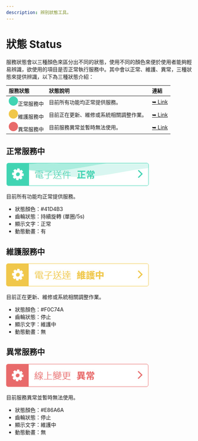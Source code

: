 ```yaml
---
description: 辨別狀態工具。
---
```


# 狀態 Status

服務狀態會以三種顏色來區分出不同的狀態，使用不同的顏色來便於使用者能夠輕易辨識，欲使用的項目是否正常執行服務中。其中會以正常、維護、異常，三種狀態來提供辨識，以下為三種狀態介紹：

| 服務狀態 | 狀態說明 | 連結 |
| :--- | :--- | :--- |
| ![](../.gitbook/assets/color_02.png)正常服務中 | 目前所有功能均正常提供服務。 | [➥ Link](zhuang-tai-status.md#zheng-chang-fu-wu-zhong) |
| ![](../.gitbook/assets/color_03.png)維護服務中 | 目前正在更新、維修或系統相關調整作業。 | [➥ Link](zhuang-tai-status.md#wei-hu-fu-wu-zhong) |
| ![](../.gitbook/assets/color_04.png)異常服務中 | 目前服務異常並暫時無法使用。 | [➥ Link](zhuang-tai-status.md#yi-chang-fu-wu-zhong) |

## 正常服務中

![](../.gitbook/assets/status_image_01.jpg)

目前所有功能均正常提供服務。

* 狀態顏色：\#41D4B3
* 齒輪狀態：持續旋轉 \(單圈/5s\)
* 顯示文字：正常
* 動態動畫：有

## 維護服務中

![](../.gitbook/assets/status_image_02.jpg)

目前正在更新、維修或系統相關調整作業。

* 狀態顏色：\#F0C74A
* 齒輪狀態：停止
* 顯示文字：維護中
* 動態動畫：無

## 異常服務中

![](../.gitbook/assets/status_image_03.jpg)

目前服務異常並暫時無法使用。

* 狀態顏色：\#E86A6A
* 齒輪狀態：停止
* 顯示文字：維護中
* 動態動畫：無

